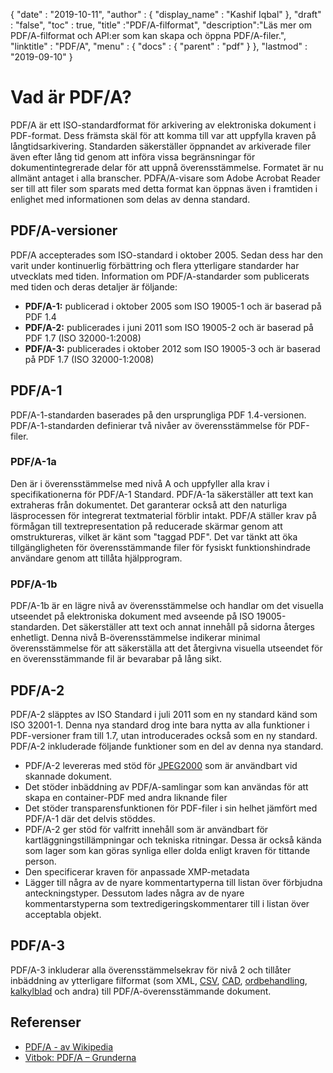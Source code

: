 {
  "date" : "2019-10-11",
  "author" : {
    "display_name" : "Kashif Iqbal"
},
  "draft" : "false",
  "toc" : true,
  "title" :"PDF/A-filformat",
  "description":"Läs mer om PDF/A-filformat och API:er som kan skapa och öppna PDF/A-filer.",
  "linktitle" : "PDF/A",
  "menu" : {
    "docs" : {
      "parent" : "pdf"
}
},
  "lastmod" : "2019-09-10"
}

# Vad är PDF/A? #

PDF/A är ett ISO-standardformat för arkivering av elektroniska dokument i PDF-format. Dess främsta skäl för att komma till var att uppfylla kraven på långtidsarkivering. Standarden säkerställer öppnandet av arkiverade filer även efter lång tid genom att införa vissa begränsningar för dokumentintegrerade delar för att uppnå överensstämmelse. Formatet är nu allmänt antaget i alla branscher. PDFA/A-visare som Adobe Acrobat Reader ser till att filer som sparats med detta format kan öppnas även i framtiden i enlighet med informationen som delas av denna standard.

## PDF/A-versioner ##

PDF/A accepterades som ISO-standard i oktober 2005. Sedan dess har den varit under kontinuerlig förbättring och flera ytterligare standarder har utvecklats med tiden. Information om PDF/A-standarder som publicerats med tiden och deras detaljer är följande:

* **PDF/A-1:** publicerad i oktober 2005 som ISO 19005-1 och är baserad på PDF 1.4
* **PDF/A-2:** publicerades i juni 2011 som ISO 19005-2 och är baserad på PDF 1.7 (ISO 32000-1:2008)
* **PDF/A-3:** publicerades i oktober 2012 som ISO 19005-3 och är baserad på PDF 1.7 (ISO 32000-1:2008)

## PDF/A-1 ##

PDF/A-1-standarden baserades på den ursprungliga PDF 1.4-versionen. PDF/A-1-standarden definierar två nivåer av överensstämmelse för PDF-filer.

### PDF/A-1a ###

Den är i överensstämmelse med nivå A och uppfyller alla krav i specifikationerna för PDF/A-1 Standard. PDF/A-1a säkerställer att text kan extraheras från dokumentet. Det garanterar också att den naturliga läsprocessen för integrerat textmaterial förblir intakt. PDF/A ställer krav på förmågan till textrepresentation på reducerade skärmar genom att omstruktureras, vilket är känt som "taggad PDF". Det var tänkt att öka tillgängligheten för överensstämmande filer för fysiskt funktionshindrade användare genom att tillåta hjälpprogram.

### PDF/A-1b ###

PDF/A-1b är en lägre nivå av överensstämmelse och handlar om det visuella utseendet på elektroniska dokument med avseende på ISO 19005-standarden. Det säkerställer att text och annat innehåll på sidorna återges enhetligt. Denna nivå B-överensstämmelse indikerar minimal överensstämmelse för att säkerställa att det återgivna visuella utseendet för en överensstämmande fil är bevarabar på lång sikt.

## PDF/A-2 ##

PDF/A-2 släpptes av ISO Standard i juli 2011 som en ny standard känd som ISO 32001-1. Denna nya standard drog inte bara nytta av alla funktioner i PDF-versioner fram till 1.7, utan introducerades också som en ny standard. PDF/A-2 inkluderade följande funktioner som en del av denna nya standard.

* PDF/A-2 levereras med stöd för [JPEG2000](/sv/image/jp2/) som är användbart vid skannade dokument.
* Det stöder inbäddning av PDF/A-samlingar som kan användas för att skapa en container-PDF med andra liknande filer
* Det stöder transparensfunktionen för PDF-filer i sin helhet jämfört med PDF/A-1 där det delvis stöddes.
* PDF/A-2 ger stöd för valfritt innehåll som är användbart för kartläggningstillämpningar och tekniska ritningar. Dessa är också kända som lager som kan göras synliga eller dolda enligt kraven för tittande person.
* Den specificerar kraven för anpassade XMP-metadata
* Lägger till några av de nyare kommentartyperna till listan över förbjudna anteckningstyper. Dessutom lades några av de nyare kommentarstyperna som textredigeringskommentarer till i listan över acceptabla objekt.

## PDF/A-3 ##

PDF/A-3 inkluderar alla överensstämmelsekrav för nivå 2 och tillåter inbäddning av ytterligare filformat (som XML, [CSV](/sv/spreadsheet/csv/), [CAD](/sv/cad/), [ordbehandling](/sv/word-processing/), [kalkylblad](/sv/kalkylblad/) och andra) till PDF/A-överensstämmande dokument.

## Referenser ##

* [PDF/A - av Wikipedia](https://en.wikipedia.org/wiki/PDF/A)
* [Vitbok: PDF/A – Grunderna](https://www.pdf-tools.com/public/downloads/whitepapers/whitepaper-pdfa.pdf)

